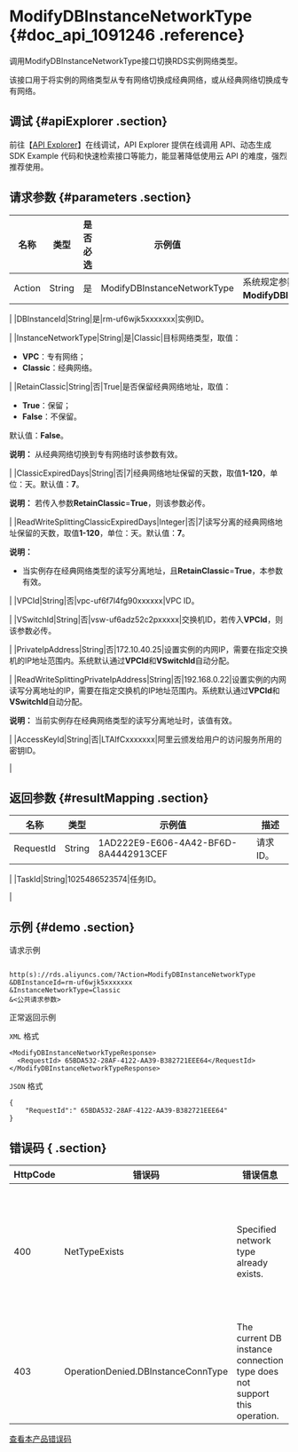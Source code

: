 # ModifyDBInstanceNetworkType {#doc_api_1091246 .reference}

调用ModifyDBInstanceNetworkType接口切换RDS实例网络类型。

该接口用于将实例的网络类型从专有网络切换成经典网络，或从经典网络切换成专有网络。

## 调试 {#apiExplorer .section}

前往【[API Explorer](https://api.aliyun.com/#product=Rds&api=ModifyDBInstanceNetworkType)】在线调试，API Explorer 提供在线调用 API、动态生成 SDK Example 代码和快速检索接口等能力，能显著降低使用云 API 的难度，强烈推荐使用。

## 请求参数 {#parameters .section}

|名称|类型|是否必选|示例值|描述|
|--|--|----|---|--|
|Action|String|是|ModifyDBInstanceNetworkType|系统规定参数，取值：**ModifyDBInstanceNetworkType**。

 |
|DBInstanceId|String|是|rm-uf6wjk5xxxxxxx|实例ID。

 |
|InstanceNetworkType|String|是|Classic|目标网络类型，取值：

 -   **VPC**：专有网络；
-   **Classic**：经典网络。

 |
|RetainClassic|String|否|True|是否保留经典网络地址，取值：

 -   **True**：保留；
-   **False**：不保留。

 默认值：**False**。

 **说明：** 从经典网络切换到专有网络时该参数有效。

 |
|ClassicExpiredDays|String|否|7|经典网络地址保留的天数，取值**1-120**，单位：天。默认值：**7**。

 **说明：** 若传入参数**RetainClassic**=**True**，则该参数必传。

 |
|ReadWriteSplittingClassicExpiredDays|Integer|否|7|读写分离的经典网络地址保留的天数，取值**1-120**，单位：天。默认值：**7**。

 **说明：** 

-   当实例存在经典网络类型的读写分离地址，且**RetainClassic**=**True**，本参数有效。

 |
|VPCId|String|否|vpc-uf6f7l4fg90xxxxxx|VPC ID。

 |
|VSwitchId|String|否|vsw-uf6adz52c2pxxxxx|交换机ID，若传入**VPCId**，则该参数必传。

 |
|PrivateIpAddress|String|否|172.10.40.25|设置实例的内网IP，需要在指定交换机的IP地址范围内。系统默认通过**VPCId**和**VSwitchId**自动分配。

 |
|ReadWriteSplittingPrivateIpAddress|String|否|192.168.0.22|设置实例的内网读写分离地址的IP，需要在指定交换机的IP地址范围内。系统默认通过**VPCId**和**VSwitchId**自动分配。

 **说明：** 当前实例存在经典网络类型的读写分离地址时，该值有效。

 |
|AccessKeyId|String|否|LTAIfCxxxxxxx|阿里云颁发给用户的访问服务所用的密钥ID。

 |

## 返回参数 {#resultMapping .section}

|名称|类型|示例值|描述|
|--|--|---|--|
|RequestId|String|1AD222E9-E606-4A42-BF6D-8A4442913CEF|请求ID。

 |
|TaskId|String|1025486523574|任务ID。

 |

## 示例 {#demo .section}

请求示例

``` {#request_demo}

http(s)://rds.aliyuncs.com/?Action=ModifyDBInstanceNetworkType
&DBInstanceId=rm-uf6wjk5xxxxxxx
&InstanceNetworkType=Classic
&<公共请求参数>

```

正常返回示例

`XML` 格式

``` {#xml_return_success_demo}
<ModifyDBInstanceNetworkTypeResponse>
  <RequestId> 65BDA532-28AF-4122-AA39-B382721EEE64</RequestId>
</ModifyDBInstanceNetworkTypeResponse>

```

`JSON` 格式

``` {#json_return_success_demo}
{
	"RequestId":" 65BDA532-28AF-4122-AA39-B382721EEE64"
}
```

## 错误码 { .section}

|HttpCode|错误码|错误信息|描述|
|--------|---|----|--|
|400|NetTypeExists|Specified network type already exists.|网络类型已存在，请检查该参数是否正确。|
|403|OperationDenied.DBInstanceConnType|The current DB instance connection type does not support this operation.|网络连接类型不支持|

[查看本产品错误码](https://error-center.aliyun.com/status/product/Rds)

